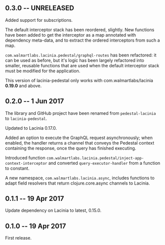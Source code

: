 ## 0.3.0 -- UNRELEASED

Added support for subscriptions.

The default interceptor stack has been reordered, slightly.
New functions have been added to get the interceptor as a map
annotated with dependency meta-data, and to extract
the ordered interceptors from such a map.

`com.walmartlabs.lacinia.pedestal/graphql-routes` has been refactored:
it can be used as before, but it's logic has been largely refactored
into smaller, reusable functions that are used when the default
interceptor stack must be modified for the application.

This version of lacinia-pedestal only works with com.walmartlabs/lacinia **0.19.0** and above.

## 0.2.0 -- 1 Jun 2017

The library and GitHub project have been renamed from `pedestal-lacinia` to
`lacinia-pedestal`.

Updated to Lacinia 0.17.0.

Added an option to execute the GraphQL request asynchronously; when enabled,
the handler returns a channel that conveys the Pedestal context containing
the response, once the query has finished executing.

Introduced function `com.walmartlabs.lacinia.pedestal/inject-app-context-interceptor` and
converted `query-executor-handler` from a function to constant.

A new namespace, `com.walmartlabs.lacinia.async`, includes functions to adapt
field resolvers that return clojure.core.async channels to Lacinia.

## 0.1.1 -- 19 Apr 2017

Update dependency on Lacinia to latest, 0.15.0.

## 0.1.0 -- 19 Apr 2017

First release.

